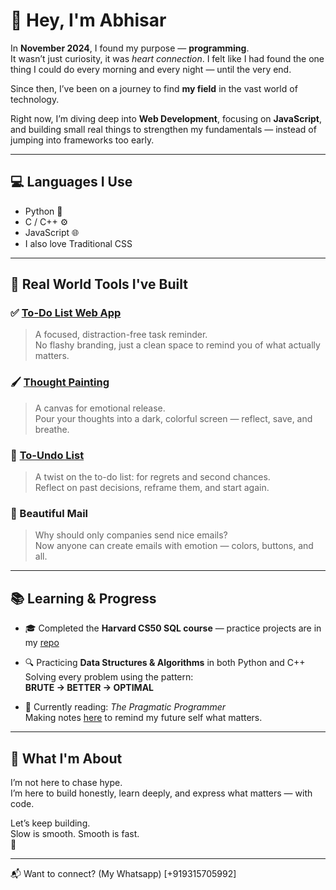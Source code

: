 # 👋 Hey, I'm Abhisar

In **November 2024**, I found my purpose — **programming**.  
It wasn’t just curiosity, it was *heart connection*. I felt like I had found the one thing I could do every morning and every night — until the very end.

Since then, I’ve been on a journey to find **my field** in the vast world of technology.  

Right now, I’m diving deep into **Web Development**, focusing on **JavaScript**, and building small real things to strengthen my fundamentals — instead of jumping into frameworks too early.

---

## 💻 Languages I Use

- Python 🐍  
- C / C++ ⚙️  
- JavaScript 🌐  
- I also love Traditional CSS

---

## 🚀 Real World Tools I've Built

### ✅ [To-Do List Web App](https://github.com/abhisarxverma/To-do-list-webapp)
> A focused, distraction-free task reminder.  
No flashy branding, just a clean space to remind you of what actually matters.

### 🖌️ [Thought Painting](https://github.com/abhisarxverma/Thought_Painting)
> A canvas for emotional release.  
Pour your thoughts into a dark, colorful screen — reflect, save, and breathe.

### 🔁 [To-Undo List](https://github.com/abhisarxverma/To_Undo_List)
> A twist on the to-do list: for regrets and second chances.  
Reflect on past decisions, reframe them, and start again.

### 💌 Beautiful Mail
> Why should only companies send nice emails?  
Now anyone can create emails with emotion — colors, buttons, and all.

---

## 📚 Learning & Progress

- 🎓 Completed the **Harvard CS50 SQL course** — practice projects are in my [repo](https://github.com/abhisarxverma/SQL-Mastery)
- 🔍 Practicing **Data Structures & Algorithms** in both Python and C++  
  Solving every problem using the pattern:  
  **BRUTE → BETTER → OPTIMAL**

- 📘 Currently reading: *The Pragmatic Programmer*  
  Making notes [here](https://github.com/abhisarxverma/Books) to remind my future self what matters.

---

## 🧭 What I'm About

I’m not here to chase hype.  
I’m here to build honestly, learn deeply, and express what matters — with code.

Let’s keep building.  
Slow is smooth. Smooth is fast.  
🚀

---

📬 Want to connect? (My Whatsapp) [+919315705992]
